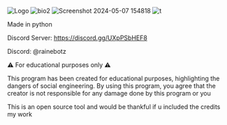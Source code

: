 
![Logo](https://github.com/Rainebott/Rainebotz-Discord-Nuker/assets/167005580/a3ee7280-a531-480e-af42-fb6acc82713c)
![bio2](https://github.com/Rainebott/Rainebotz-Discord-Nuker/assets/167005580/1a1ca4e5-5328-4fca-b692-3409bd79e8a9)
![Screenshot 2024-05-07 154818](https://github.com/Rainebott/Rainebotz-Discord-Nuker/assets/167005580/3f208ea8-9f59-4060-af7c-15cc92719dc8)
![t](https://github.com/Rainebott/Rainebotz-Discord-Nuker/assets/167005580/af5acb8c-5a57-4766-ac79-db49d26411b7)

Made in python

Discord Server: https://discord.gg/UXpPSbHEF8

Discord: @rainebotz

⚠️ For educational purposes only ⚠️

This program has been created for educational purposes, highlighting the dangers of social engineering.
By using this program, you agree that the creator is not responsible for any damage done by this program or you

This is an open source tool and would be thankful if u included the credits my work 
